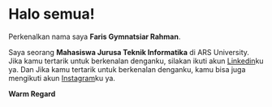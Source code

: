 # Halo semua! 

Perkenalkan nama saya **Faris Gymnatsiar Rahman**.

Saya seorang **Mahasiswa Jurusa Teknik Informatika** di ARS University.\
Jika kamu tertarik untuk berkenalan denganku, silakan ikuti akun [Linkedin](https://www.linkedin.com/in/faris-gym-3197151b8/)ku ya.
Dan Jika kamu tertarik untuk berkenalan denganku, kamu bisa juga mengikuti akun [Instagram](https://www.instagram.com/iamfarisgymnastiarrahman/?hl=en)ku ya.

**Warm Regard**
